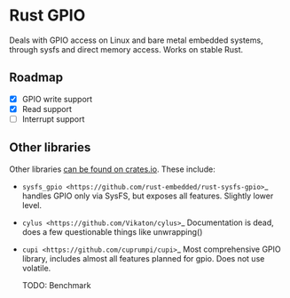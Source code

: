 Rust GPIO
=========

Deals with GPIO access on Linux and bare metal embedded systems, through sysfs
and direct memory access. Works on stable Rust.

Roadmap
-------

- [x] GPIO write support
- [x] Read support
- [ ] Interrupt support

Other libraries
---------------

Other libraries [can be found on crates.io](https://crates.io/search?q=gpio).
These include:

* `sysfs_gpio <https://github.com/rust-embedded/rust-sysfs-gpio>`_ handles GPIO
  only via SysFS, but exposes all features. Slightly lower level.
* `cylus <https://github.com/Vikaton/cylus>`_ Documentation is dead, does a few
  questionable things like unwrapping()
* `cupi <https://github.com/cuprumpi/cupi>`_ Most comprehensive GPIO library,
  includes almost all features planned for gpio. Does not use volatile.

  TODO: Benchmark
